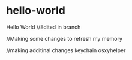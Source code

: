 # hello-world
Hello World
//Edited in branch

//Making some changes to refresh my memory

//making additinal changes keychain osxyhelper
